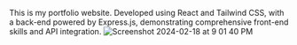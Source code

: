 This is my portfolio website.
Developed using React and Tailwind CSS, with a back-end powered by Express.js, demonstrating comprehensive front-end skills and API integration.
![Screenshot 2024-02-18 at 9 01 40 PM](https://github.com/ChelseaYaoSZ/chelsea-portfolio/assets/124909196/4430f9e8-c548-4ddf-8239-bd6cf1b7b10a)
